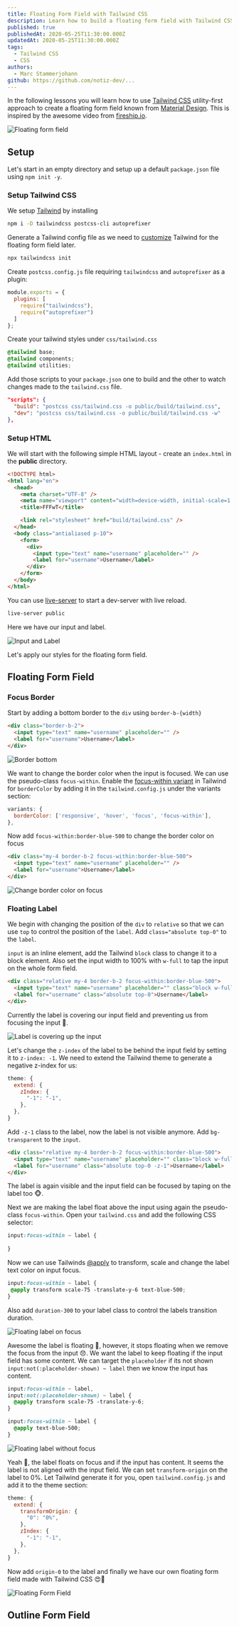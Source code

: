 ```yaml
---
title: Floating Form Field with Tailwind CSS
description: Learn how to build a floating form field with Tailwind CSS
published: true
publishedAt: 2020-05-25T11:30:00.000Z
updatedAt: 2020-05-25T11:30:00.000Z
tags:
  - Tailwind CSS
  - CSS
authors:
  - Marc Stammerjohann
github: https://github.com/notiz-dev/...
---
```


In the following lessons you will learn how to use [Tailwind CSS](https://tailwindcss.com) utility-first approach to create a floating form field known from [Material Design](https://material.io/components/text-fields). This is inspired by the awesome video from [fireship.io](https://www.youtube.com/watch?v=yrrw6KdGuxc).

![Floating form field](assets/img/blog/floating-form-field-with-tailwindcss/optimized/7-floating-form-field.png)

## Setup

Let's start in an empty directory and setup up a default `package.json` file using `npm init -y`.

### Setup Tailwind CSS

We setup [Tailwind](https://tailwindcss.com/docs/installation/) by installing

```bash
npm i -D tailwindcss postcss-cli autoprefixer
```

Generate a Tailwind config file as we need to [customize](https://tailwindcss.com/docs/configuration/) Tailwind for the floating form field later.

```bash
npx tailwindcss init
```

Create `postcss.config.js` file requiring `tailwindcss` and `autoprefixer` as a plugin:

```js
module.exports = {
  plugins: [
    require("tailwindcss"),
    require("autoprefixer")
  ]
};
```

Create your tailwind styles under `css/tailwind.css`

```css
@tailwind base;
@tailwind components;
@tailwind utilities;
```

Add those scripts to your `package.json` one to build and the other to watch changes made to the `tailwind.css` file.

```json
"scripts": {
  "build": "postcss css/tailwind.css -o public/build/tailwind.css",
  "dev": "postcss css/tailwind.css -o public/build/tailwind.css -w"
},
```

### Setup HTML

We will start with the following simple HTML layout - create an `index.html` in the **public** directory.

```html
<!DOCTYPE html>
<html lang="en">
  <head>
    <meta charset="UTF-8" />
    <meta name="viewport" content="width=device-width, initial-scale=1.0" />
    <title>FFFwT</title>

    <link rel="stylesheet" href="build/tailwind.css" />
  </head>
  <body class="antialiased p-10">
    <form>
      <div>
        <input type="text" name="username" placeholder="" />
        <label for="username">Username</label>
      </div>
    </form>
  </body>
</html>
```

You can use [live-server](https://www.npmjs.com/package/live-server) to start a dev-server with live reload.

```bash
live-server public
```

Here we have our input and label.

![Input and Label](assets/img/blog/floating-form-field-with-tailwindcss/optimized/1-input-and-label.png)

Let's apply our styles for the floating form field.

## Floating Form Field

### Focus Border

Start by adding a bottom border to the `div` using `border-b-{width}`

```html
<div class="border-b-2">
  <input type="text" name="username" placeholder="" />
  <label for="username">Username</label>
</div>
```

![Border bottom](assets/img/blog/floating-form-field-with-tailwindcss/optimized/2-border.png)

We want to change the border color when the input is focused. We can use the pseudo-class `focus-within`. Enable the [focus-within variant](https://tailwindcss.com/docs/pseudo-class-variants/#focus-within) in Tailwind for `borderColor` by adding it in the `tailwind.config.js` under the variants section:

```js
variants: {
  borderColor: ['responsive', 'hover', 'focus', 'focus-within'],
},
```

Now add `focus-within:border-blue-500` to change the border color on focus

```html
<div class="my-4 border-b-2 focus-within:border-blue-500">
  <input type="text" name="username" placeholder="" />
  <label for="username">Username</label>
</div>
```

![Change border color on focus](assets/img/blog/floating-form-field-with-tailwindcss/optimized/3-focus-border-color.png)

### Floating Label

We begin with changing the position of the `div` to `relative` so that we can use `top` to control the position of the `label`. Add `class="absolute top-0"` to the `label`.

`input` is an inline element, add the Tailwind `block` class to change it to a block element. Also set the input width to 100% with `w-full` to tap the input on the whole form field.

```html
<div class="relative my-4 border-b-2 focus-within:border-blue-500">
  <input type="text" name="username" placeholder="" class="block w-full" />
  <label for="username" class="absolute top-0">Username</label>
</div>
```

Currently the label is covering our input field and preventing us from focusing the input 🙈.

![Label is covering up the input](assets/img/blog/floating-form-field-with-tailwindcss/optimized/4-label-covers-input.png)

Let's change the `z-index` of the label to be behind the input field by setting it to `z-index: -1`. We need to extend the Tailwind theme to generate a negative z-index for us:

```js
theme: {
  extend: {
    zIndex: {
      "-1": "-1",
    },
  },
}
```

Add `-z-1` class to the label, now the label is not visible anymore. Add `bg-transparent` to the `input`. 

```html
<div class="relative my-4 border-b-2 focus-within:border-blue-500">
  <input type="text" name="username" placeholder="" class="block w-full bg-transparent" />
  <label for="username" class="absolute top-0 -z-1">Username</label>
</div>
```

The label is again visible and the input field can be focused by taping on the label too 🐵.

Next we are making the label float above the input using again the pseudo-class `focus-within`. Open your `tailwind.css` and add the following CSS selector:

```css
input:focus-within ~ label {
 
}
```

Now we can use Tailwinds [@apply](https://tailwindcss.com/docs/functions-and-directives/#apply) to transform, scale and change the label text color on input focus.

```css
input:focus-within ~ label {
 @apply transform scale-75 -translate-y-6 text-blue-500;
}
```

Also add `duration-300` to your label class to control the labels transition duration.

![Floating label on focus](assets/img/blog/floating-form-field-with-tailwindcss/optimized/5-floating-label-on-focus.png)

Awesome the label is floating 🎈, however, it stops floating when we remove the focus from the input 😞. We want the label to keep floating if the input field has some content. We can target the `placeholder` if its not shown `input:not(:placeholder-shown) ~ label` then we know the input has content. 

```css
input:focus-within ~ label,
input:not(:placeholder-shown) ~ label {
  @apply transform scale-75 -translate-y-6;
}

input:focus-within ~ label {
  @apply text-blue-500;
}
```

![Floating label without focus](assets/img/blog/floating-form-field-with-tailwindcss/optimized/6-floating-label-without-focus.png)

Yeah 🤩, the label floats on focus and if the input has content. It seems the label is not aligned with the input field. We can set `transform-origin` on the label to 0%. Let Tailwind generate it for you, open `tailwind.config.js` and add it to the theme section:

```js
theme: {
  extend: {
    transformOrigin: {
      "0": "0%",
    },
    zIndex: {
      "-1": "-1",
    },
  },
}
```

Now add `origin-0` to the label and finally we have our own floating form field made with Tailwind CSS 😍🚀

![Floating Form Field](assets/img/blog/floating-form-field-with-tailwindcss/optimized/7-floating-form-field.png)

## Outline Form Field
